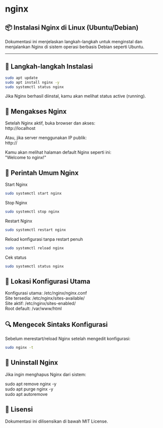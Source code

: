 # nginx

## 📦 Instalasi Nginx di Linux (Ubuntu/Debian)

Dokumentasi ini menjelaskan langkah-langkah untuk menginstal dan menjalankan Nginx di sistem operasi berbasis Debian seperti Ubuntu.

---

## 🔧 Langkah-langkah Instalasi

```bash
sudo apt update
sudo apt install nginx -y
sudo systemctl status nginx
```

Jika Nginx berhasil diinstal, kamu akan melihat status active (running).

## 🚀 Mengakses Nginx

Setelah Nginx aktif, buka browser dan akses:  
http://localhost  

Atau, jika server menggunakan IP publik:  
http://<IP-SERVER-KAMU>  

Kamu akan melihat halaman default Nginx seperti ini:  
    "Welcome to nginx!"  

## 🔄 Perintah Umum Nginx

Start Nginx
```bash
sudo systemctl start nginx
```
Stop Nginx
```bash
sudo systemctl stop nginx
```
Restart Nginx
```bash
sudo systemctl restart nginx
```
Reload konfigurasi tanpa restart penuh
```bash
sudo systemctl reload nginx
```
Cek status
```bash
sudo systemctl status nginx
```
## 📁 Lokasi Konfigurasi Utama

Konfigurasi utama: /etc/nginx/nginx.conf  
Site tersedia: /etc/nginx/sites-available/  
Site aktif: /etc/nginx/sites-enabled/  
Root default: /var/www/html  

## 🔍 Mengecek Sintaks Konfigurasi

Sebelum merestart/reload Nginx setelah mengedit konfigurasi:
```bash
sudo nginx -t
```
## 🧯 Uninstall Nginx

Jika ingin menghapus Nginx dari sistem:

sudo apt remove nginx -y  
sudo apt purge nginx -y  
sudo apt autoremove  

## 📝 Lisensi

Dokumentasi ini dilisensikan di bawah MIT License.
